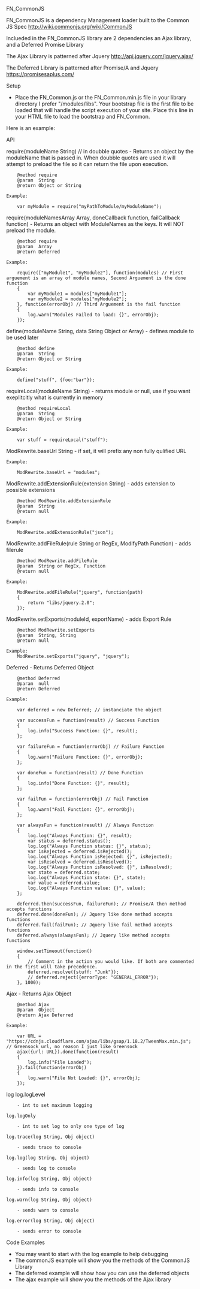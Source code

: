 FN_CommonJS

FN_CommonJS is a dependency Management loader built to the Common JS Spec
http://wiki.commonjs.org/wiki/CommonJS

Inclueded in the FN_CommonJS library are 2 dependencies an Ajax library, and a Deferred Promise Library

The Ajax Library is patterned after Jquery
http://api.jquery.com/jquery.ajax/

The Deferred Library is patterned after Promise/A and Jquery
https://promisesaplus.com/


Setup

- Place the FN_Common.js or the FN_Common.min.js file in your library directory I prefer "/modules/libs". Your bootstrap file is the first file to be loaded that will handle the script execution of your site.  Place this line in your HTML file to load the bootstrap and FN_Common.

<script type="text/javascript" data-main="PATH_TO_bootstrap" src="PATH_TO_FN_Common"></script>

Here is an example:

<script type="text/javascript" data-main="modules/bootstrap" src="modules/libs/FN_Common.js"></script>


API
		 
require(moduleName String) // in doubble quotes
	- Returns an object by the moduleName that is passed in.  When doubble quotes are used it will attempt to preload the file so it can return the file upon execution.  

		@method require
		@param  String
		@return Object or String

	Example:

		var myModule = require("myPathToModule/myModuleName");



require(moduleNamesArray Array, doneCallback function, failCallback function)
	- Returns an object with ModuleNames as the keys. It will NOT preload the module.

		@method require
		@param  Array
		@return Deferred

	Example:

		require(["myModule1", "myModule2"], function(modules) // First arguement is an array of module names, Second Arguement is the done function
		{
			var myModule1 = modules["myModule1"];
			var myModule2 = modules["myModule2"];
		}, function(errorObj) // Third Arguement is the fail function
		{
			log.warn("Modules Failed to load: {}", errorObj);
		});



define(moduleName String, data String Object or Array)
	- defines module to be used later

		@method define
		@param  String
		@return Object or String

	Example:
	
		define("stuff", {foo:"bar"});



requireLocal(moduleName String)
	- returns module or null, use if you want exeplitcitly what is currently in memory

		@method requireLocal
		@param  String
		@return Object or String

	Example:

		var stuff = requireLocal("stuff");



ModRewrite.baseUrl String
	- if set, it will prefix any non fully qulified URL

	Example:

		ModRewrite.baseUrl = "modules";



ModRewrite.addExtensionRule(extension String)
	- adds extension to possible extensions

		@method ModRewrite.addExtensionRule
		@param  String
		@return null

	Example:

		ModRewrite.addExtensionRule("json");



ModRewrite.addFileRule(rule String or RegEx, ModifyPath Function)
	- adds filerule

		@method ModRewrite.addFileRule
		@param  String or RegEx, Function
		@return null

	Example:

		ModRewrite.addFileRule("jquery", function(path)
		{
			return "libs/jquery.2.0";
		});



ModRewrite.setExports(moduleId, exportName)
	- adds Export Rule

		@method ModRewrite.setExports
		@param  String, String
		@return null

	Example:
		ModRewrite.setExports("jquery", "jquery");



Deferred
	- Returns Deferred Object

		@method Deferred
		@param  null
		@return Deferred

	Example:

		var deferred = new Deferred; // instanciate the object

		var successFun = function(result) // Success Function
		{
			log.info("Success Function: {}", result);
		};

		var failureFun = function(errorObj) // Failure Function
		{
			log.warn("Failure Function: {}", errorObj);
		};

		var doneFun = function(result) // Done Function
		{
			log.info("Done Function: {}", result);
		};

		var failFun = function(errorObj) // Fail Function
		{
			log.warn("Fail Function: {}", errorObj);
		};

		var alwaysFun = function(result) // Always Function
		{
			log.log("Always Function: {}", result);
			var status = deferred.status();
			log.log("Always Function status: {}", status);
			var isRejected = deferred.isRejected();
			log.log("Always Function isRejected: {}", isRejected);
			var isResolved = deferred.isResolved();
			log.log("Always Function isResolved: {}", isResolved);
			var state = deferred.state;
			log.log("Always Function state: {}", state);
			var value = deferred.value;
			log.log("Always Function value: {}", value);
		};

		deferred.then(successFun, failureFun); // Promise/A then method accepts functions
		deferred.done(doneFun); // Jquery like done method accepts functions
		deferred.fail(failFun); // Jquery like fail method accepts functions
		deferred.always(alwaysFun); // Jquery like method accepts functions

		window.setTimeout(function()
		{
			// Comment in the action you would like. If both are commented in the first will take precedence.
			deferred.resolve({stuff: "Junk"}); 
			// deferred.reject({errorType: "GENERAL_ERROR"});
		}, 1000);



Ajax
	- Returns Ajax Object

		@method Ajax
		@param  Object
		@return Ajax Deferred

	Example:

		var URL = "https://cdnjs.cloudflare.com/ajax/libs/gsap/1.18.2/TweenMax.min.js"; // Greensock url, no reason I just like Greensock
		ajax({url: URL}).done(function(result)
		{
			log.info("File Loaded");
		}).fail(function(errorObj)
		{
			log.warn("File Not Loaded: {}", errorObj);
		});

log
	log.logLevel

		- int to set maximum logging

	log.logOnly

		- int to set log to only one type of log

	log.trace(log String, Obj object)

		- sends trace to console

	log.log(log String, Obj object)

		- sends log to console

	log.info(log String, Obj object)

		- sends info to console

	log.warn(log String, Obj object)

		- sends warn to console

	log.error(log String, Obj object)

		- sends error to console



Code Examples 

- You may want to start with the log example to help debugging
- The commonJS example will show you the methods of the CommonJS Library
- The deferred example will show how you can use the deferred objects
- The ajax example will show you the methods of the Ajax library 

